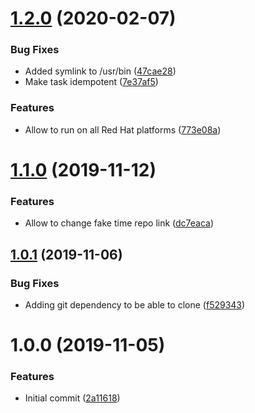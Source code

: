 # [1.2.0](https://github.com/mongodb-ansible-roles/ansible-role-faketime/compare/v1.1.0...v1.2.0) (2020-02-07)


### Bug Fixes

* Added symlink to /usr/bin ([47cae28](https://github.com/mongodb-ansible-roles/ansible-role-faketime/commit/47cae284c929b5d60325c5d50c24cb435edca6e2))
* Make task idempotent ([7e37af5](https://github.com/mongodb-ansible-roles/ansible-role-faketime/commit/7e37af5511d7e1b84027c7a0cc0a0700f5f566af))


### Features

* Allow to run on all Red Hat platforms ([773e08a](https://github.com/mongodb-ansible-roles/ansible-role-faketime/commit/773e08a8aaebacd68282f5ae24269424430ded20))

# [1.1.0](https://github.com/mongodb-ansible-roles/ansible-role-faketime/compare/v1.0.1...v1.1.0) (2019-11-12)


### Features

* Allow to change fake time repo link ([dc7eaca](https://github.com/mongodb-ansible-roles/ansible-role-faketime/commit/dc7eacaea5a6f1ed28e18936e039d9d60e5dc9ed))

## [1.0.1](https://github.com/mongodb-ansible-roles/ansible-role-faketime/compare/v1.0.0...v1.0.1) (2019-11-06)


### Bug Fixes

* Adding git dependency to be able to clone ([f529343](https://github.com/mongodb-ansible-roles/ansible-role-faketime/commit/f529343ec78650b804f57ebf6e8bba4e3e139c54))

# 1.0.0 (2019-11-05)


### Features

* Initial commit ([2a11618](https://github.com/mongodb-ansible-roles/ansible-role-faketime/commit/2a11618c3e21b642fa57f6ccd17433d64c126fc3))
